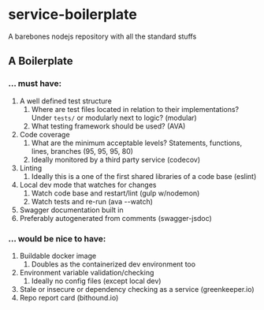 # service-boilerplate
A barebones nodejs repository with all the standard stuffs

## A Boilerplate

### ... must have:
1. A well defined test structure
	1. Where are test files located in relation to their implementations? Under `tests/` or modularly next to logic? (modular)
	1. What testing framework should be used? (AVA)
1. Code coverage
	1. What are the minimum acceptable levels? Statements, functions, lines, branches (95, 95, 95, 80)
	1. Ideally monitored by a third party service (codecov)
1. Linting
	1. Ideally this is a one of the first shared libraries of a code base (eslint)
1. Local dev mode that watches for changes
	1. Watch code base and restart/lint (gulp w/nodemon)
	1. Watch tests and re-run (ava --watch)
1. Swagger documentation built in
  1. Preferably autogenerated from comments (swagger-jsdoc)

### ... would be nice to have:
1. Buildable docker image
	1. Doubles as the containerized dev environment too
1. Environment variable validation/checking
	1. Ideally no config files (except local dev)
1. Stale or insecure or dependency checking as a service (greenkeeper.io)
1. Repo report card (bithound.io)

